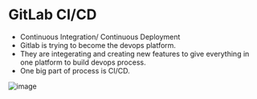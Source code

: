 # GitLab CI/CD
* Continuous Integration/ Continuous Deployment
* Gitlab is trying to become the devops platform. 
* They are integerating and creating new features to give everything in one platform to build devops process.
* One big part of process is CI/CD.

![image](https://github.com/user-attachments/assets/c446bb77-3672-45a0-83ff-e4a5705fcc81)



